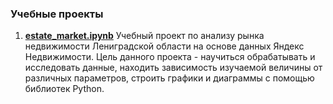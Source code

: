 ### Учебные проекты
1. <a href=https://github.com/TanikaBoTanika/StudyProjects/blob/0bbf957e9658083ceecd130a9a4a125209af4b90/estate_market.ipynb> <b>estate_market.ipynb</b></a>  Учебный проект по анализу рынка недвижимости Лениградской области на основе данных Яндекс Недвижимости. 
Цель данного проекта - научиться обрабатывать и исследовать данные, находить зависимость изучаемой величины от различных параметров, строить графики и диаграммы с помощью библиотек Python.
